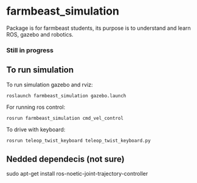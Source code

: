 # farmbeast_simulation
Package is for farmbeast students, its purpose is to understand and learn ROS, gazebo and robotics.
### Still in progress
## To run simulation
To run simulation gazebo and rviz:
```
roslaunch farmbeast_simulation gazebo.launch
```
For running ros control:
```
rosrun farmbeast_simulation cmd_vel_control
```
To drive with keyboard:
```
rosrun teleop_twist_keyboard teleop_twist_keyboard.py
```
## Nedded dependecis (not sure)
sudo apt-get install ros-noetic-joint-trajectory-controller
